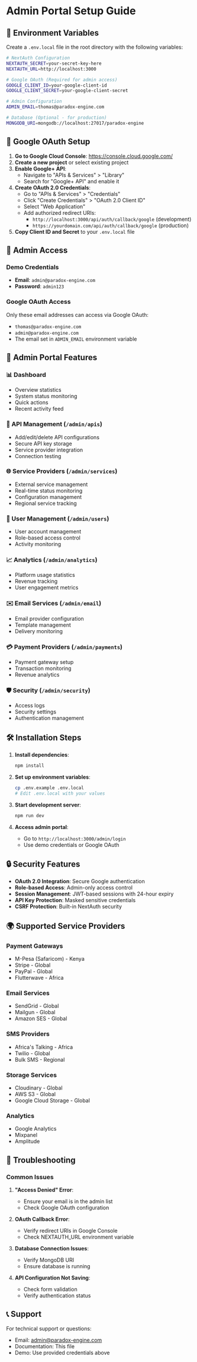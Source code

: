 # Admin Portal Setup Guide

## 🔐 Environment Variables

Create a `.env.local` file in the root directory with the following variables:

```bash
# NextAuth Configuration
NEXTAUTH_SECRET=your-secret-key-here
NEXTAUTH_URL=http://localhost:3000

# Google OAuth (Required for admin access)
GOOGLE_CLIENT_ID=your-google-client-id
GOOGLE_CLIENT_SECRET=your-google-client-secret

# Admin Configuration
ADMIN_EMAIL=thomas@paradox-engine.com

# Database (Optional - for production)
MONGODB_URI=mongodb://localhost:27017/paradox-engine
```

## 🚀 Google OAuth Setup

1. **Go to Google Cloud Console**: https://console.cloud.google.com/
2. **Create a new project** or select existing project
3. **Enable Google+ API**:
   - Navigate to "APIs & Services" > "Library"
   - Search for "Google+ API" and enable it
4. **Create OAuth 2.0 Credentials**:
   - Go to "APIs & Services" > "Credentials"
   - Click "Create Credentials" > "OAuth 2.0 Client ID"
   - Select "Web Application"
   - Add authorized redirect URIs:
     - `http://localhost:3000/api/auth/callback/google` (development)
     - `https://yourdomain.com/api/auth/callback/google` (production)
5. **Copy Client ID and Secret** to your `.env.local` file

## 🔑 Admin Access

### Demo Credentials
- **Email**: `admin@paradox-engine.com`
- **Password**: `admin123`

### Google OAuth Access
Only these email addresses can access via Google OAuth:
- `thomas@paradox-engine.com`
- `admin@paradox-engine.com`
- The email set in `ADMIN_EMAIL` environment variable

## 🎯 Admin Portal Features

### 📊 Dashboard
- Overview statistics
- System status monitoring
- Quick actions
- Recent activity feed

### 🔌 API Management (`/admin/apis`)
- Add/edit/delete API configurations
- Secure API key storage
- Service provider integration
- Connection testing

### 🌐 Service Providers (`/admin/services`)
- External service management
- Real-time status monitoring
- Configuration management
- Regional service tracking

### 👥 User Management (`/admin/users`)
- User account management
- Role-based access control
- Activity monitoring

### 📈 Analytics (`/admin/analytics`)
- Platform usage statistics
- Revenue tracking
- User engagement metrics

### ✉️ Email Services (`/admin/email`)
- Email provider configuration
- Template management
- Delivery monitoring

### 💳 Payment Providers (`/admin/payments`)
- Payment gateway setup
- Transaction monitoring
- Revenue analytics

### 🛡️ Security (`/admin/security`)
- Access logs
- Security settings
- Authentication management

## 🛠️ Installation Steps

1. **Install dependencies**:
   ```bash
   npm install
   ```

2. **Set up environment variables**:
   ```bash
   cp .env.example .env.local
   # Edit .env.local with your values
   ```

3. **Start development server**:
   ```bash
   npm run dev
   ```

4. **Access admin portal**:
   - Go to `http://localhost:3000/admin/login`
   - Use demo credentials or Google OAuth

## 🔒 Security Features

- **OAuth 2.0 Integration**: Secure Google authentication
- **Role-based Access**: Admin-only access control
- **Session Management**: JWT-based sessions with 24-hour expiry
- **API Key Protection**: Masked sensitive credentials
- **CSRF Protection**: Built-in NextAuth security

## 🌍 Supported Service Providers

### Payment Gateways
- M-Pesa (Safaricom) - Kenya
- Stripe - Global
- PayPal - Global
- Flutterwave - Africa

### Email Services
- SendGrid - Global
- Mailgun - Global
- Amazon SES - Global

### SMS Providers
- Africa's Talking - Africa
- Twilio - Global
- Bulk SMS - Regional

### Storage Services
- Cloudinary - Global
- AWS S3 - Global
- Google Cloud Storage - Global

### Analytics
- Google Analytics
- Mixpanel
- Amplitude

## 🚨 Troubleshooting

### Common Issues

1. **"Access Denied" Error**:
   - Ensure your email is in the admin list
   - Check Google OAuth configuration

2. **OAuth Callback Error**:
   - Verify redirect URIs in Google Console
   - Check NEXTAUTH_URL environment variable

3. **Database Connection Issues**:
   - Verify MongoDB URI
   - Ensure database is running

4. **API Configuration Not Saving**:
   - Check form validation
   - Verify authentication status

## 📞 Support

For technical support or questions:
- Email: admin@paradox-engine.com
- Documentation: This file
- Demo: Use provided credentials above 